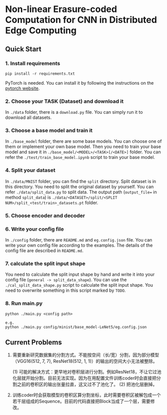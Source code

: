 # Non-linear Erasure-coded Computation for CNN in Distributed Edge Computing

## Quick Start

### 1. Install requirements

```
pip install -r requirements.txt
```
PyTorch is needed. You can install it by following the instructions on the [pytorch website](https://pytorch.org/get-started).

### 2. Choose your TASK (Dataset) and download it

In `./data` folder, there is a `download.py` file. You can simply run it to download all datasets.

### 3. Choose a base model and train it

In `./base_model` folder, there are some base models. You can choose one of them or implement your own base model. Then you need to train your base model and save it in `./base_model/<MODEL>/<TASK>[/<DATE>]` folder. You can refer the `./test/train_base_model.ipynb` script to train your base model.

### 4. Split your dataset

In `./data/MNIST` folder, you can find the `split` directory. Split dataset is in this directory. You need to split the original dataset by yourself. You can refer `./data/split_data.py` to split data. The output path (`output_file=` in method `split_data`) is `./data/<DATASET>/split/<SPLIT NUM>/split_<test/train>_datasets.pt` folder.

### 5. Choose encoder and decoder

### 6. Write your config file

In `./config` folder, there are `README.md` and `eg.config.json` file. You can write your own config file according to the examples. The details of the config file are described in `README.md`.

### 7. calculate the split input shape

You need to calculate the split input shape by hand and write it into your config file (`general -> split_data_shape`). You can use the `./cal_split_data_shape.py` script to calculate the split input shape. You need to overwrite something in this script marked by `TODO`.

### 8. Run main.py

```
python ./main.py <config path>

e.g.
python ./main.py config/minist/base_model-LeNet5/eg.config.json
```

## Current Problems

1. 需要重新研究数据集的分割方式。不能按空间（长/宽）分割，因为部分模型（VGG16(512, 7, 7), ResNet18(512, 1, 1)）的输出的空间大小无法被整除。

    (1) 可能的解决方式：更早地对卷积层进行分割。例如ResNet18，不让它过池化层就开始分割。目前无法实现。因为在用配置文件训练coder时会直接把分割之前的卷积区的输出张量拉直，这又过不了池化了。
    (2) 把池化层删掉。
    
2. 训练coder时会获取模型的卷积区算分割坐标，此时需要卷积区被解包成一个若干层组成的Sequence。目前的代码直接把Block当成了一个层，需要修改。